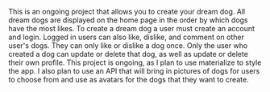 This is an ongoing project that allows you to create your dream dog. All dream dogs are displayed on the home page in the order by which dogs have the most likes. To create a dream dog a user must create an account and login. Logged in users can also like, dislike, and comment on other user's dogs. They can only like or dislike a dog once. Only the user who created a dog can update or delete that dog, as well as update or delete their own profile. This project is ongoing, as I plan to use materialize to style the app. I also plan to use an API that will bring in pictures of dogs for users to choose from and use as avatars for the dogs that they want to create. 
